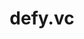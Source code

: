 ---
layout: firm_page
title: "defy.vc"
id: "defy.vc"
permalink: "/defyvcdefy.vc/"
website: "https://defy.vc"
offices: "Woodside (United States)"
investment_stages: "Pre-Seed, Seed, Series A"
portfolio_companies: "Airspace Technologies, Apploi, GajiGesa, Honorlock, Nautilus Biotechnology, Pawlicy Advisor, Securly, SoundCommerce, WhyLabs, Re, Bazaar Technologies, Aircover, Giadzy, Aalto, Almanax, Arena Club, Arevo, Beamable, Boom Entertainment, Capchase, Chainpass, Circle Elements, Craniometrix, Curant, Delivery Collective, Elevate Security Mimecast, Empower Finance, Envoy OfficeTogether, Fable, Field Day, Fourthwall, Frigade, Fyn, Genemod, Greenwork, Grid, Hackerone Pullrequest, Hakimo, Mixhalo, Mother Science, MT Copeland, NFTCo/Unblocked, Nifty Games, Not Diamond, Novi, Patreon Moment, Perfect Venue, PerkUp, PocketSuite, Prima, Prive, Profasee, PuppyGraph, Reveal Technology, Rivet Work, Safara, Searchable.ai, SendOwl, Senvo, Skubana 3PL Central, Somatus Lumiata, StudioNow Snapwire, Synthpop, The Dipp, The Factual Yahoo!, Thrilling, Triller, Valence, VectorShift, Verse.ai, Wealthfront Grove"
portfolio_link: "https://defy.vc/companies/"
investment_markets: "Consumer, Enterprise, Deep Technology, Healthcare, IT, Business Productivity, Data and Commerce, Infrastructure, D2C, Ed Tech, Fintech, Logistics, Marketplaces, Media & Gaming"
founded_year: "2016"
description: "Defy Partners is an early-stage venture capital firm supporting authentic founders in building enduring companies. They help entrepreneurs defy expectations and value authenticity, backing extraordinary people capable of changing the status quo."
linkedin: "https://www.linkedin.com/company/18244294/"
twitter: "https://twitter.com/@defyVc"
instagram: ""
team_page: "https://defy.vc/team/"
investor_type: "Venture Capital"
crunchbase: "https://www.crunchbase.com/organization/defy-partners"
pitchbook: ""

# SEO Optimization
meta_title: "defy.vc - VC Firm - projectstartups.com"
meta_description: "defy.vc, Defy Partners is an early-stage venture capital firm supporting authentic founders in building enduring companies. They help entrepreneurs defy expect..."
meta_keywords: "defy.vc, Consumer, Enterprise, Deep Technology, Healthcare, IT, Business Productivity, Data and Commerce, Infrastructure, D2C, Ed Tech, Fintech, Logistics, Marketplaces, Media & Gaming, VC firm, venture capital, startup investor, projectstartups.com"
canonical_url: "https://vc.projectstartups.com/defyvcdefy.vc/"
---